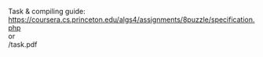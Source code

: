 Task & compiling guide: \
https://coursera.cs.princeton.edu/algs4/assignments/8puzzle/specification.php \
or \
/task.pdf
